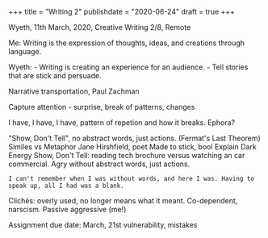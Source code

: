 +++
title = "Writing 2"
publishdate = "2020-06-24"
draft = true
+++

Wyeth, 11th March, 2020, Creative Writing 2/8, Remote

Me: Writing is the expression of thoughts, ideas, and creations through language.

Wyeth:
	- Writing is creating an experience for an audience.
	- Tell stories that are stick and persuade.

Narrative transportation, Paul Zachman

Capture attention
	- surprise, break of patterns, changes

I have, I have, I have, pattern of repetion and how it breaks. Ephora?

"Show, Don't Tell", no abstract words, just actions. (Fermat's Last Theorem)
Similes vs Metaphor
Jane Hirshfield, poet
Made to stick, bool
Explain Dark Energy
Show, Don't Tell: reading tech brochure versus watching an car commercial.
Agry without abstract words, just actions.

	I can't remember when I was without words, and here I was. Having to speak up, all I had was a blank.
Clichés: overly used, no longer means what it meant.
Co-dependent, narscism. Passive aggressive (me!)


Assignment due date: March, 21st
vulnerability, mistakes
